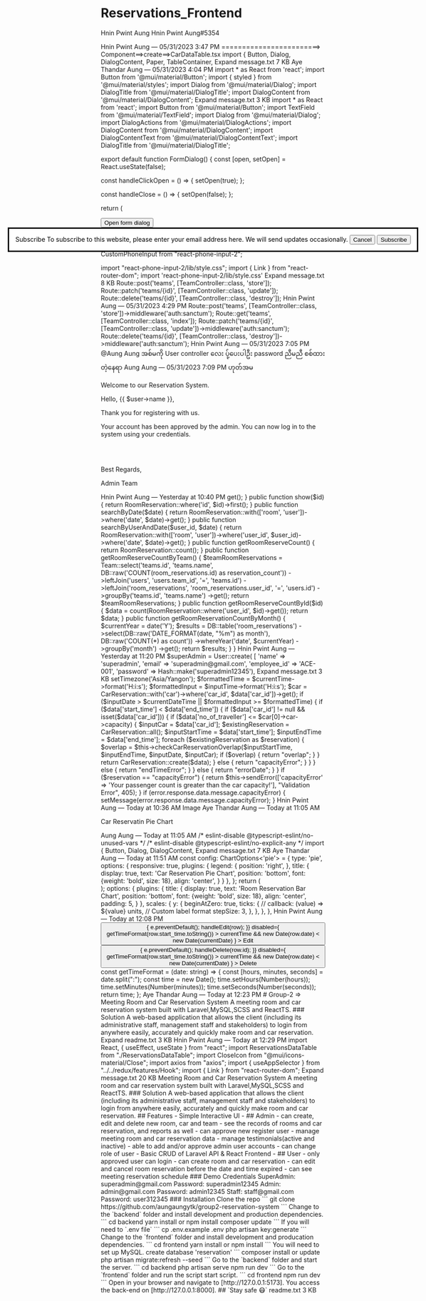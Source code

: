 # Reservations_Frontend

Hnin Pwint Aung
Hnin Pwint Aung#5354

Hnin Pwint Aung — 05/31/2023 3:47 PM
========================>
Component==>create==>CarDataTable.tsx
import {
  Button,
  Dialog,
  DialogContent,
  Paper,
  TableContainer,
Expand
message.txt
7 KB
Aye Thandar Aung — 05/31/2023 4:04 PM
import * as React from 'react';
import Button from '@mui/material/Button';
import { styled } from '@mui/material/styles';
import Dialog from '@mui/material/Dialog';
import DialogTitle from '@mui/material/DialogTitle';
import DialogContent from '@mui/material/DialogContent';
Expand
message.txt
3 KB
import * as React from 'react';
import Button from '@mui/material/Button';
import TextField from '@mui/material/TextField';
import Dialog from '@mui/material/Dialog';
import DialogActions from '@mui/material/DialogActions';
import DialogContent from '@mui/material/DialogContent';
import DialogContentText from '@mui/material/DialogContentText';
import DialogTitle from '@mui/material/DialogTitle';

export default function FormDialog() {
  const [open, setOpen] = React.useState(false);

  const handleClickOpen = () => {
    setOpen(true);
  };

  const handleClose = () => {
    setOpen(false);
  };

  return (
    <div>
      <Button variant="outlined" onClick={handleClickOpen}>
        Open form dialog
      </Button>
      <Dialog open={open} onClose={handleClose}>
        <DialogTitle>Subscribe</DialogTitle>
        <DialogContent>
          <DialogContentText>
            To subscribe to this website, please enter your email address here. We
            will send updates occasionally.
          </DialogContentText>
          <TextField
            autoFocus
            margin="dense"
            id="name"
            label="Email Address"
            type="email"
            fullWidth
            variant="standard"
          />
        </DialogContent>
        <DialogActions>
          <Button onClick={handleClose}>Cancel</Button>
          <Button onClick={handleClose}>Subscribe</Button>
        </DialogActions>
      </Dialog>
    </div>
  );
}
Aye Thandar Aung — 05/31/2023 4:14 PM
import MailOutlineIcon from '@mui/icons-material/MailOutline';
Aung Aung — 05/31/2023 4:24 PM
import React, { useEffect, useState } from "react";
import CustomPhoneInput from "react-phone-input-2";

import "react-phone-input-2/lib/style.css";
import { Link } from "react-router-dom";
import 'react-phone-input-2/lib/style.css'
Expand
message.txt
8 KB
Route::post('teams', [TeamController::class, 'store']);
    Route::patch('teams/{id}', [TeamController::class, 'update']);
    Route::delete('teams/{id}', [TeamController::class, 'destroy']);
Hnin Pwint Aung — 05/31/2023 4:29 PM
Route::post('teams', [TeamController::class, 'store'])->middleware('auth:sanctum');
Route::get('teams', [TeamController::class, 'index']);
Route::patch('teams/{id}', [TeamController::class, 'update'])->middleware('auth:sanctum');
Route::delete('teams/{id}', [TeamController::class, 'destroy'])->middleware('auth:sanctum');
Hnin Pwint Aung — 05/31/2023 7:05 PM
@Aung Aung အစ်မကို User controller လေး ပ်ု့ပေးပါဦး
password ညီမညီ စစ်ထားတဲ့နေရာ
Aung Aung — 05/31/2023 7:09 PM
ဟုတ်အမ
<?php

namespace App\Http\Controllers\Api;

use App\Models\User;
use Illuminate\Http\Request;
Expand
message.txt
15 KB
usercontroller pr ama
Hnin Pwint Aung — 05/31/2023 7:43 PM
ok
Aung Aung — Yesterday at 9:42 AM
.register{
  background: #e6dcdc;
  position: fixed;
  height: 100%;
  width: 100%;
  margin: 0px;
Expand
message.txt
5 KB
Aung Aung — Yesterday at 3:00 PM
import DashboardIcon from "@mui/icons-material/Dashboard";
import MeetingRoomIcon from "@mui/icons-material/MeetingRoom";
import CarRentalIcon from "@mui/icons-material/CarRental";
import SupervisedUserCircleIcon from "@mui/icons-material/SupervisedUserCircle";
import PersonIcon from "@mui/icons-material/Person";
import { Link } from "react-router-dom";
Expand
message.txt
8 KB
Hnin Pwint Aung — Yesterday at 3:31 PM
// import React, { useEffect, useState } from "react";
// import CustomPhoneInput from "react-phone-input-2";

// import "react-phone-input-2/lib/style.css";
// import { Link } from "react-router-dom";
// import "react-phone-input-2/lib/style.css";
Expand
message.txt
21 KB
import React, { useState } from "react";
import { Link, useNavigate } from "react-router-dom";
import { useAppDispatch, useAppSelector } from "../../redux/features/Hook";
import { setAuth } from "../../redux/features/auth/authSlice";
import { AuthRole } from "../../redux/features/type/authType";
import AccountCircleOutlinedIcon from "@mui/icons-material/AccountCircleOutlined";
Expand
message.txt
6 KB
Hnin Pwint Aung — Yesterday at 3:55 PM
.dialog {
  text-align: center;
  &title {
    h1 {
      color: rgba(245, 99, 8, 0.933);
    }
  }
  &thanks-text {
    font-size: 15px;
  }

  &__button-group {
    margin-bottom: 30px;
    Button {
      background-color: orangered;
      color: whitesmoke;
      padding: 10px 25px;
    }
    Button:hover {
      background-color: rgb(118, 117, 116);
    }
  }
}
Hnin Pwint Aung — Yesterday at 4:05 PM
<?php

namespace App\Http\Controllers\Api;

use App\Models\User;
use Illuminate\Http\Request;
Expand
message.txt
4 KB
.errorMessage {
  color: red;
  font-size: 13px;
  margin-bottom: 10px;
}
Aung Aung — Yesterday at 8:08 PM
<?php

namespace App\Services\RoomReservation;

use App\Models\Room;
use App\Models\RoomReservation;
Expand
message.txt
9 KB
Aung Aung — Yesterday at 8:16 PM
<?php

namespace App\Http\Controllers\Api;

use App\Http\Controllers\Controller;
use App\Repository\RoomReservation\RoomReservationRepoInterface;
Expand
message.txt
6 KB
Hnin Pwint Aung — Yesterday at 10:17 PM
<?php

namespace App\Http\Controllers\Api;

use App\Http\Controllers\Controller;
use App\Models\RoomReservation;
Expand
message.txt
8 KB
<?php

namespace App\Http\Controllers\Api;

use App\Http\Controllers\Controller;
use App\Repository\CarReservation\CarReservationRepoInterface;
Expand
message.txt
7 KB
Aung Aung — Yesterday at 10:19 PM
https://github.com/aungaungytk/group2-reservation-system
GitHub
GitHub - aungaungytk/group2-reservation-system
Contribute to aungaungytk/group2-reservation-system development by creating an account on GitHub.
GitHub - aungaungytk/group2-reservation-system
Hnin Pwint Aung — Yesterday at 10:21 PM
<?php

namespace App\Services\CarReservation;

use App\Models\CarReservation;
use Carbon\Carbon;
Expand
message.txt
5 KB
<?php

namespace App\Services\RoomReservation;

use App\Models\Room;
use App\Models\RoomReservation;
Expand
message.txt
9 KB
import React, { useEffect, useState } from "react";
import ReservationsDataTable from "./ReservationsDataTable";
import CloseIcon from "@mui/icons-material/Close";
import axios from "axios";
import { useAppSelector } from "../../redux/features/Hook";
import { Link } from "react-router-dom";
Expand
message.txt
20 KB
import { useAppSelector } from "../../../redux/features/Hook";
import React, { useEffect, useState } from "react";
import axios from "axios";
import { useLocation, useNavigate } from "react-router-dom";
import { useSuccessMessage } from "../../SuccessMessageContext/SuccessMessageContext";

Expand
message.txt
10 KB
Hnin Pwint Aung — Yesterday at 10:32 PM
import { Link } from "react-router-dom";
import TableCar from "../../components/car/tableCar";
import Navbar from "../../components/navbar/navbar";
import { Sidebar } from "../../components/sidebar/UserSidbar";
import Box from "@mui/material/Box";
import CloseIcon from "@mui/icons-material/Close";
Expand
message.txt
3 KB
/* eslint-disable @typescript-eslint/no-unused-vars */
import { Button, Dialog, DialogContent } from "@mui/material";
import axios from "axios";
import React, { useEffect, useState } from "react";
import DataTable, { TableColumn } from "react-data-table-component";
import { useAppSelector } from "../../redux/features/Hook";
Expand
message.txt
12 KB
<h2>Welcome to our Reservation System.</h2>
    <p>Hello, {{ $user->name }},</p>
    <p>Thank you for registering with us.</p>
    <p>Your account has been approved by the admin. You can now log in to the system using your
        credentials.</p>
    <br>
    <br>

    <p>Best Regards,</p>
    <p>Admin Team</p>
Hnin Pwint Aung — Yesterday at 10:40 PM
<?php

namespace Database\Seeders;

use App\Models\User;
use Illuminate\Database\Seeder;
Expand
message.txt
4 KB
Hnin Pwint Aung — Yesterday at 10:55 PM
<?php

namespace App\Http\Controllers\Api;

use App\Http\Controllers\Controller;
use App\Models\RoomReservation;
Expand
message.txt
8 KB
<?php

namespace App\Services\RoomReservation;

use App\Models\Room;
use App\Models\RoomReservation;
Expand
message.txt
9 KB
Hnin Pwint Aung — Yesterday at 11:03 PM
import { useAppSelector } from "../../../redux/features/Hook";
import React, { useEffect, useState } from "react";
import axios from "axios";
import { useLocation, useNavigate } from "react-router-dom";
import { useSuccessMessage } from "../../SuccessMessageContext/SuccessMessageContext";

Expand
message.txt
10 KB
<?php

use Illuminate\Http\Request;
use Illuminate\Support\Facades\Route;
use App\Http\Controllers\Api\CarController;
use App\Http\Controllers\Api\AuthController;
Expand
message.txt
5 KB
Hnin Pwint Aung — Yesterday at 11:11 PM
<?php

namespace App\Repository\RoomReservation;

use App\Models\Team;
use App\Models\User;
use App\Models\Reservation;
use App\Models\RoomReservation;
use Carbon\Carbon;
use Illuminate\Support\Facades\DB;

class RoomReservationRepository implements RoomReservationRepoInterface
{
    public function get()
    {
        return RoomReservation::with(['user', 'room'])->get();
    }
    public function show($id)
    {
        return RoomReservation::where('id', $id)->first();
    }
    public function searchByDate($date)
    {
        return  RoomReservation::with(['room', 'user'])->where('date', $date)->get();
    }

    public function searchByUserAndDate($user_id, $date)
    {
        return RoomReservation::with(['room', 'user'])->where('user_id', $user_id)->where('date', $date)->get();
    }

    public function getRoomReserveCount()
    {
        return RoomReservation::count();
    }

    public function getRoomReserveCountByTeam()
    {
        $teamRoomReservations = Team::select('teams.id', 'teams.name', DB::raw('COUNT(room_reservations.id) as reservation_count'))
            ->leftJoin('users', 'users.team_id', '=', 'teams.id')
            ->leftJoin('room_reservations', 'room_reservations.user_id', '=', 'users.id')
            ->groupBy('teams.id', 'teams.name')
            ->get();

        return $teamRoomReservations;
    }

    public function getRoomReserveCountById($id)
    {
        $data = count(RoomReservation::where('user_id', $id)->get());
        return $data;
    }
    public function getRoomReservationCountByMonth()
    {
        $currentYear = date('Y');
        $results = DB::table('room_reservations')
            ->select(DB::raw('DATE_FORMAT(date, "%m") as month'), DB::raw('COUNT(*) as count'))
            ->whereYear('date', $currentYear)
            ->groupBy('month')
            ->get();
        return $results;
    }
}
Hnin Pwint Aung — Yesterday at 11:20 PM
$superAdmin = User::create(
            [
                'name' => 'superadmin',
                'email' => 'superadmin@gmail.com',
                'employee_id' => 'ACE-001',
                'password' => Hash::make('superadmin12345'),
Expand
message.txt
3 KB
<?php

namespace Database\Seeders;

use App\Models\User;
use Illuminate\Database\Seeder;
Expand
message.txt
4 KB
<?php

namespace Database\Seeders;

use App\Models\Car;
use App\Models\CarReservation;
Expand
message.txt
5 KB
Aye Thandar Aung — Yesterday at 11:44 PM
String(item.no_of_traveller).includes(searchText)
Hnin Pwint Aung — Today at 1:30 AM
.dialog {
  text-align: center;
  &title {
    h1 {
      color: rgba(245, 99, 8, 0.933);
    }
  }
  &thanks-text {
    font-size: 15px;
  }

  &__button-group {
    margin-bottom: 30px;
    Button {
      background-color: orangered;
      color: whitesmoke;
      padding: 10px 25px;
    }
    Button:hover {
      background-color: rgb(118, 117, 116);
    }
  }
}
Hnin Pwint Aung — Today at 9:30 AM
import React, { useEffect, useState } from "react";
import ReservationsDataTable from "./ReservationsDataTable";
import CloseIcon from "@mui/icons-material/Close";
import axios from "axios";
import { useAppSelector } from "../../redux/features/Hook";
import { Link } from "react-router-dom";
Expand
message.txt
20 KB
Hnin Pwint Aung — Today at 10:26 AM
public function store($data)
    {
        $currentDateTime = Carbon::now();
        $inputDate = Carbon::parse($data['date']);
        $inputTime = Carbon::parse($data['start_time']);
        $currentTime = Carbon::now();
        $currentTime->setTimezone('Asia/Yangon');
        $formattedTime = $currentTime->format('H:i:s');
        $formattedInput = $inputTime->format('H:i:s');

        $car = CarReservation::with('car')->where('car_id', $data['car_id'])->get();

        if ($inputDate > $currentDateTime || $formattedInput >= $formattedTime) {
            if ($data['start_time'] < $data['end_time']) {
                if ($data['car_id'] != null && isset($data['car_id'])) {
                    if ($data['no_of_traveller'] <= $car[0]->car->capacity) {
                        $inputCar = $data['car_id'];

                        $existingReservation = CarReservation::all();
                        $inputStartTime = $data['start_time'];
                        $inputEndTime = $data['end_time'];
                        foreach ($existingReservation as $reservation) {
                            $overlap = $this->checkCarReservationOverlap($inputStartTime, $inputEndTime, $inputDate, $inputCar);
                            if ($overlap) {
                                return "overlap";
                            }
                        }
                        return CarReservation::create($data);
                    } else {
                        return "capacityError";
                    }
                }
            } else {
                return "endTimeError";
            }
        } else {
            return "errorDate";
        }
    }
if ($reservation == "capacityError") {
                return $this->sendError(['capacityError' => 'Your passenger count is greater than the car capacity!'], "Validation Error", 405);
            }
if (error.response.data.message.capacityError) {
          setMessage(error.response.data.message.capacityError);
        }
Hnin Pwint Aung — Today at 10:36 AM
Image
Aye Thandar Aung — Today at 11:05 AM
<p style={{ textAlign: "center", marginTop: "10px", fontWeight:"bold"}}>Car Reservatin Pie Chart</p>
Aung Aung — Today at 11:05 AM
/* eslint-disable @typescript-eslint/no-unused-vars */
/* eslint-disable @typescript-eslint/no-explicit-any */
import {
    Button,
    Dialog,
    DialogContent,
Expand
message.txt
7 KB
Aye Thandar Aung — Today at 11:51 AM
const config: ChartOptions<'pie'> = {
    type: 'pie',
    options: {
      responsive: true,
      plugins: {
        legend: {
          position: 'right',
        },
        title: {
          display: true,
          text: 'Car Reservation Pie Chart',
          position: 'bottom',
          font: {weight: 'bold', size: 18},
          align: 'center',
        }
      }
    },
  };

  return (
    <div style={{ width: "300px", height: "300px" }}>
      <Pie data={chartData} options={config.options}/>
    </div>
  );
options: {
            plugins: {
              title: {
                  display: true,
                  text: 'Room Reservation Bar Chart',
                  position: 'bottom',
                  font: {weight: 'bold', size: 18},
                  align: 'center',
                  padding: 5,
              }
          },
            scales: {
              y: {
                beginAtZero: true,
                ticks: {
                  // callback: (value) => ${value} units, // Custom label format
                  stepSize: 3,
                },
              },
            },
          },
Hnin Pwint Aung — Today at 12:08 PM
<Button
              variant="contained"
              color="success"
              size="small"
              onClick={(e: any) => {
                e.preventDefault();
                handleEdit(row);
              }}
              disabled={
                getTimeFormat(row.start_time.toString()) > currentTime &&
                new Date(row.date) < new Date(currentDate)
              }
            >
              Edit
            </Button>
            <Button
              variant="contained"
              color="error"
              size="small"
              sx={{ marginLeft: "5px" }}
              onClick={(e: any) => {
                e.preventDefault();
                handleDelete(row.id);
              }}
              disabled={
                getTimeFormat(row.start_time.toString()) > currentTime &&
                new Date(row.date) < new Date(currentDate)
              }
            >
              Delete
            </Button>
const getTimeFormat = (date: string) => {
    const [hours, minutes, seconds] = date.split(":");
    const time = new Date();
    time.setHours(Number(hours));
    time.setMinutes(Number(minutes));
    time.setSeconds(Number(seconds));
    return time;
  };
Aye Thandar Aung — Today at 12:23 PM
# Group-2 => Meeting Room and Car Reservation System
A meeting room and car reservation system built with Laravel,MySQL,SCSS and ReactTS.

### Solution
A web-based application that allows the client (including its administrative staff, management staff and stakeholders) to login from anywhere easily, accurately and quickly make room and car reservation.
Expand
readme.txt
3 KB
Hnin Pwint Aung — Today at 12:29 PM
import React, { useEffect, useState } from "react";
import ReservationsDataTable from "./ReservationsDataTable";
import CloseIcon from "@mui/icons-material/Close";
import axios from "axios";
import { useAppSelector } from "../../redux/features/Hook";
import { Link } from "react-router-dom";
Expand
message.txt
20 KB
<?php

namespace App\Services\RoomReservation;

use App\Models\Room;
use App\Models\RoomReservation;
Expand
message.txt
9 KB
Hnin Pwint Aung — Today at 12:42 PM
https://github.com/hninpwintaung-hpa/Reservations_Backend.git
GitHub
GitHub - hninpwintaung-hpa/Reservations_Backend
Contribute to hninpwintaung-hpa/Reservations_Backend development by creating an account on GitHub.
GitHub - hninpwintaung-hpa/Reservations_Backend
﻿
# Group-2 => Meeting Room and Car Reservation System
A meeting room and car reservation system built with Laravel,MySQL,SCSS and ReactTS.

### Solution
A web-based application that allows the client (including its administrative staff, management staff and stakeholders) to login from anywhere easily, accurately and quickly make room and car reservation.

<!-- This will help to ensure that room and car resources are used as fully-utilised as possible, whilst avoiding overlap booking and other common user frustrations. It will also make room and car reservation statistics available to the client's staff and management to assist their planning and decision-making. -->

## Features

-   Simple Interactive UI
-   ## Admin
-   can create, edit and delete new room, car and team
-   see the records of rooms and car reservation, and reports as well
-   can approve new register user
-   manage meeting room and car reservation data
-   manage testimonials(active and inactive)
-   able to add and/or approve admin user accounts
-   can change role of user
-   Basic CRUD of Laravel API & React Frontend

-   ## User
-   only approved user can login
-   can create room and car reservation
-   can edit and cancel room reservation before the date and time expired
-   can see meeting reservation schedule 

### Demo Credentials
SuperAdmin: superadmin@gmail.com
Password: superadmin12345

Admin: admin@gmail.com
Password: admin12345

Staff: staff@gmail.com
Password: user312345

### Installation
Clone the repo
```
git clone https://github.com/aungaungytk/group2-reservation-system
```

Change to the `backend` folder and install development and production dependencies.

```
cd backend
yarn install or npm install
composer update
```

If you will need to `.env file`

```
cp .env.example .env
php artisan key:generate
```

Change to the `frontend` folder and install development and producation dependencies.
```
cd frontend
yarn install or npm install
```

You will need to set up MySQL.

create database 'reservation'
```
composer install or update
php artisan migrate:refresh --seed
```

Go to the `backend` folder and start the server.
```
cd backend
php artisan serve
npm run dev
```

Go to the `frontend` folder and run the script start script.
```
cd frontend
npm run dev
```

Open in your browser and navigate to [http://127.0.0.1:5173]. You access the back-end on [http://127.0.0.1:8000].

## `Stay safe 😷`
readme.txt
3 KB

